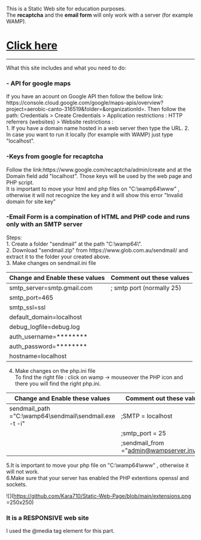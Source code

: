 This is a Static Web site for education purposes. <br>
The <b>recaptcha</b> and the <b>email form</b> will only work with a server (for example WAMP).

<h1><a href="https://kara710.github.io">Click here</a></h1>
<hr>
What this site includes and what you need to do:
<h3>- API for google maps</h3> 
If you have an acount on Google API then follow the bellow link:
https://console.cloud.google.com/google/maps-apis/overview?project=aerobic-canto-316519&folder=&organizationId=. 
Then follow the path: Credentials > Create Credentials > Application restrictions : HTTP referrers (websites) > Website restrictions :<br>
1. If you have a domain name hosted in a web server then type the URL. 
2. In case you want to run it locally (for example with WAMP) just type "localhost".


<h3>-Keys from google for recaptcha</h3>
Follow the link:https://www.google.com/recaptcha/admin/create and at the Domain field add "localhost". Those keys will be used by the web page and PHP script.<br>
It is important to move your html and php files on "C:\wamp64\www" , otherwise it will not recognize the key and it will show this error "Invalid domain for site key"<br>

<h3>-Email Form is a compination of HTML and PHP code and runs only with an SMTP server</h3>
Steps:<br>
1. Create a folder "sendmail" at the path "C:\wamp64\".<br>
2. Download "sendmail.zip" from https://www.glob.com.au/sendmail/ and extract it to the folder your created above.<br>
3. Make changes on sendmail.ini file <br>

|Change and Enable these values|Comment out these values|
|-----|----|
|smtp_server=smtp.gmail.com|; smtp port (normally 25)
|smtp_port=465|
|smtp_ssl=ssl|
|default_domain=localhost|
|debug_logfile=debug.log|
|auth_username=********|
|auth_password=********|
|hostname=localhost|

4. Make changes on the php.ini file<br>
To find the right file : click on wamp -> mouseover the PHP icon and there you will find the right php.ini.

|Change and Enable these values|Comment out these values|
|-----|----|
|sendmail_path ="C:\wamp64\sendmail\sendmail.exe -t -i"|;SMTP = localhost
| |;smtp_port = 25
| |;sendmail_from ="admin@wampserver.invalid"

5.It is important to move your php file on "C:\wamp64\www" , otherwise it will not work.<br>
6.Make sure that your server has enabled the PHP extentions  openssl and sockets.<br>

![](https://github.com/Kara710/Static-Web-Page/blob/main/extensions.png =250x250)
 
<h3>It is a RESPONSIVE web site</h3>
I used the @media tag element for this part.
